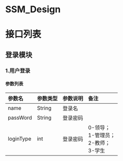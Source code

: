 # SSM_Design

# 接口列表
## 登录模块
### 1.用户登录
#### 参数列表

| 参数名 | 参数类型 | 参数说明 | 备注 |
| :------ | :------ | :------ | :------ |
| name | String | 登录名 |
| passWord | String | 登录密码 |
| loginType | int | 登录密码 | 0-领导；<br>1-管理员；<br>2-教师；<br>3-学生